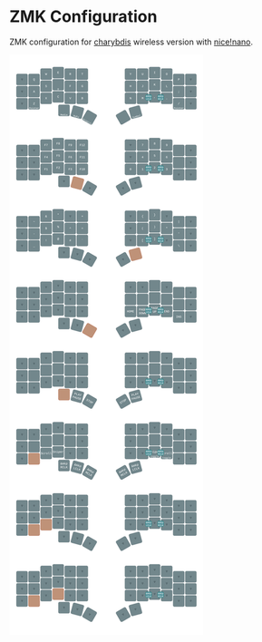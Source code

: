 # ZMK Configuration

ZMK configuration for [charybdis](https://github.com/Bastardkb/Charybdis/tree/main) wireless
version with [nice!nano](https://nicekeyboards.com/nice-nano/).

![keymap](keymap-drawer/charybdis.svg)
